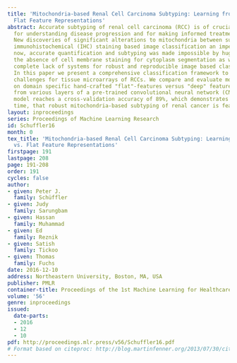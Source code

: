 ```yaml
---
title: 'Mitochondria-based Renal Cell Carcinoma Subtyping: Learning from Deep vs.
  Flat Feature Representations'
abstract: Accurate subtyping of renal cell carcinoma (RCC) is of crucial importance
  for understanding disease progression and for making informed treatment decisions.
  New discoveries of significant alterations to mitochondria between subtypes make
  immunohistochemical (IHC) staining based image classification an imperative. Until
  now, accurate quantification and subtyping was made impossible by huge IHC variations,
  the absence of cell membrane staining for cytoplasm segmentation as well as the
  complete lack of systems for robust and reproducible image based classification.
  In this paper we present a comprehensive classification framework to overcome these
  challenges for tissue microarrays of RCCs. We compare and evaluate models based
  on domain specific hand-crafted "flat"-features versus "deep" feature representations
  from various layers of a pre-trained convolutional neural network (CNN). The best
  model reaches a cross-validation accuracy of 89%, which demonstrates for the first
  time, that robust mitochondria-based subtyping of renal cancer is feasible.
layout: inproceedings
series: Proceedings of Machine Learning Research
id: Schuffler16
month: 0
tex_title: 'Mitochondria-based Renal Cell Carcinoma Subtyping: Learning from Deep
  vs. Flat Feature Representations'
firstpage: 191
lastpage: 208
page: 191-208
order: 191
cycles: false
author:
- given: Peter J.
  family: Schüffler
- given: Judy
  family: Sarungbam
- given: Hassan
  family: Muhammad
- given: Ed
  family: Reznik
- given: Satish
  family: Tickoo
- given: Thomas
  family: Fuchs
date: 2016-12-10
address: Northeastern University, Boston, MA, USA
publisher: PMLR
container-title: Proceedings of the 1st Machine Learning for Healthcare Conference
volume: '56'
genre: inproceedings
issued:
  date-parts:
  - 2016
  - 12
  - 10
pdf: http://proceedings.mlr.press/v56/Schuffler16.pdf
# Format based on citeproc: http://blog.martinfenner.org/2013/07/30/citeproc-yaml-for-bibliographies/
---
```

